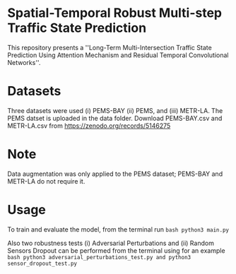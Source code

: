 # Spatial-Temporal Robust Multi-step Traffic State Prediction
This repository presents a ''Long-Term Multi-Intersection Traffic State Prediction Using Attention Mechanism and Residual Temporal Convolutional Networks''.

# Datasets
Three datasets were used (i) PEMS-BAY (ii) PEMS, and (iii) METR-LA. The PEMS datset is uploaded in the data folder. Download PEMS-BAY.csv and METR-LA.csv from https://zenodo.org/records/5146275

# Note
Data augmentation was only applied to the PEMS dataset; PEMS-BAY and METR-LA do not require it.


# Usage
To train and evaluate the model, from the terminal run 
```bash python3 main.py ```

Also two robustness tests (i) Adversarial Perturbations and (ii) Random Sensors Dropout can be performed from the terminal using for an example
```bash python3 adversarial_perturbations_test.py and python3 sensor_dropout_test.py ``` 


